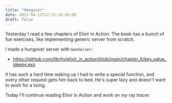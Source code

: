 ```yaml
---
title: "Hangover"
date: 2021-04-11T17:22:19-03:00
draft: false
---
```


Yesterday I read a few chapters of Elixir in Action.
The book has a bunch of fun exercises,
like implementing generic server from scratch.

I made a hungover server with `GenServer`:

- https://github.com/librity/elixir_in_action/blob/main/chapter_6/key_value_sleepy.exs

It has such a hard time waking up I had to write a special function,
and every other request gets him back to bed.
He's super lazy and doesn't want to work for a living.

Today I'll continue reading Elixir in Action and work on my ray tracer.

